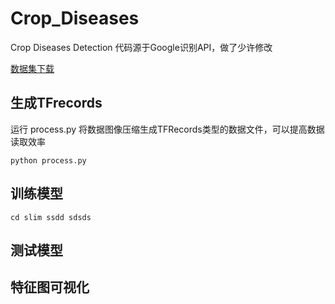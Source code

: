 # Crop_Diseases
Crop Diseases Detection
代码源于Google识别API，做了少许修改

[数据集下载](....)

## 生成TFrecords

运行 process.py 将数据图像压缩生成TFRecords类型的数据文件，可以提高数据读取效率

`
python process.py
`
## 训练模型

`
cd slim
ssdd
sdsds
`

## 测试模型


## 特征图可视化
